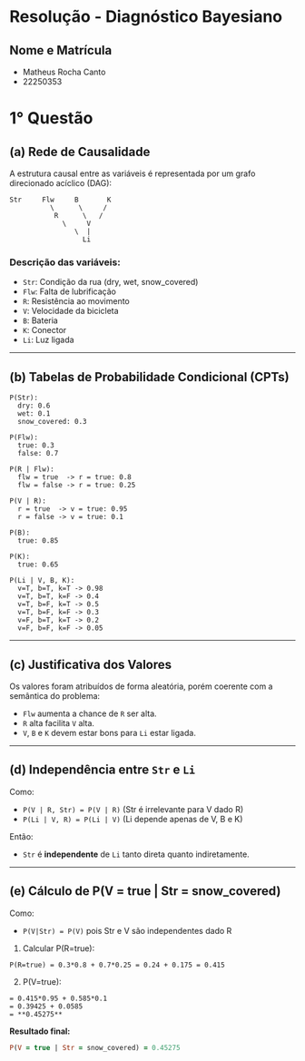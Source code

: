 # Resolução - Diagnóstico Bayesiano

## Nome e Matrícula

- Matheus Rocha Canto
- 22250353

# 1° Questão


## (a) Rede de Causalidade
A estrutura causal entre as variáveis é representada por um grafo direcionado acíclico (DAG):

```
Str     Flw     B       K
          \      \     /
           R      \   /
             \     V
                \  |
                  Li
```

### Descrição das variáveis:
- `Str`: Condição da rua (dry, wet, snow_covered)
- `Flw`: Falta de lubrificação
- `R`: Resistência ao movimento
- `V`: Velocidade da bicicleta
- `B`: Bateria
- `K`: Conector
- `Li`: Luz ligada

---

## (b) Tabelas de Probabilidade Condicional (CPTs)

```problog
P(Str):
  dry: 0.6
  wet: 0.1
  snow_covered: 0.3

P(Flw):
  true: 0.3
  false: 0.7

P(R | Flw):
  flw = true  -> r = true: 0.8
  flw = false -> r = true: 0.25

P(V | R):
  r = true  -> v = true: 0.95
  r = false -> v = true: 0.1

P(B):
  true: 0.85

P(K):
  true: 0.65

P(Li | V, B, K):
  v=T, b=T, k=T -> 0.98
  v=T, b=T, k=F -> 0.4
  v=T, b=F, k=T -> 0.5
  v=T, b=F, k=F -> 0.3
  v=F, b=T, k=T -> 0.2
  v=F, b=F, k=F -> 0.05
```

---

## (c) Justificativa dos Valores
Os valores foram atribuídos de forma aleatória, porém coerente com a semântica do problema:
- `Flw` aumenta a chance de `R` ser alta.
- `R` alta facilita `V` alta.
- `V`, `B` e `K` devem estar bons para `Li` estar ligada.

---

## (d) Independência entre `Str` e `Li`
Como:
- `P(V | R, Str) = P(V | R)` (Str é irrelevante para V dado R)
- `P(Li | V, R) = P(Li | V)` (Li depende apenas de V, B e K)

Então:
- `Str` é **independente** de `Li` tanto direta quanto indiretamente.

---

## (e) Cálculo de P(V = true | Str = snow_covered)
Como:
- `P(V|Str) = P(V)` pois Str e V são independentes dado R

1. Calcular P(R=true):
```
P(R=true) = 0.3*0.8 + 0.7*0.25 = 0.24 + 0.175 = 0.415
```

2. P(V=true):
```
= 0.415*0.95 + 0.585*0.1
= 0.39425 + 0.0585
= **0.45275**
```

**Resultado final:**
```prolog
P(V = true | Str = snow_covered) = 0.45275
